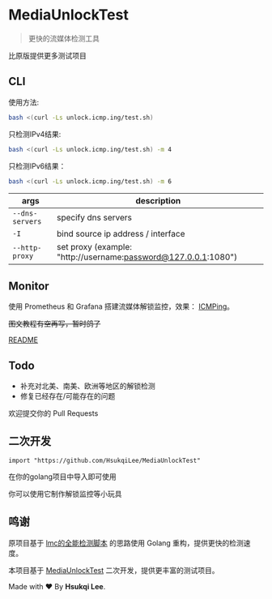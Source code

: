 # MediaUnlockTest

> 更快的流媒体检测工具

比原版提供更多测试项目

## CLI

使用方法: 

```bash
bash <(curl -Ls unlock.icmp.ing/test.sh)
```

只检测IPv4结果:

```bash
bash <(curl -Ls unlock.icmp.ing/test.sh) -m 4
```

只检测IPv6结果：

```bash
bash <(curl -Ls unlock.icmp.ing/test.sh) -m 6
```

|args|description|
|-|-|
|`--dns-servers`|specify dns servers|
|`-I`|bind source ip address / interface|
|`--http-proxy`|set proxy (example: "http://username:password@127.0.0.1:1080")|

## Monitor

使用 Prometheus 和 Grafana 搭建流媒体解锁监控，效果： [ICMPing](https://icmp.ing/service)。

~~图文教程有空再写，暂时鸽了~~

[README](https://github.com/HsukqiLee/MediaUnlockTest/blob/main/monitor/readme.md)

## Todo

- 补充对北美、南美、欧洲等地区的解锁检测
- 修复已经存在/可能存在的问题

欢迎提交你的 Pull Requests

## 二次开发

```golang
import "https://github.com/HsukqiLee/MediaUnlockTest"
```

在你的golang项目中导入即可使用

你可以使用它制作解锁监控等小玩具

## 鸣谢

原项目基于 [lmc的全能检测脚本](https://github.com/lmc999/RegionRestrictionCheck) 的思路使用 Golang 重构，提供更快的检测速度。

本项目基于 [MediaUnlockTest](https://github.com/nkeonkeo/MediaUnlockTest) 二次开发，提供更丰富的测试项目。

Made with ❤️ By **Hsukqi Lee**.
